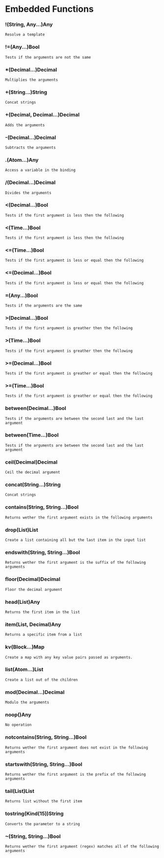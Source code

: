 # Embedded Functions

### !(String, Any...)Any
    Resolve a template

### !=(Any...)Bool
    Tests if the arguments are not the same

### *(Decimal...)Decimal
    Multiplies the arguments

### +(String...)String
    Concat strings

### +(Decimal, Decimal...)Decimal
    Adds the arguments

### -(Decimal...)Decimal
    Subtracts the arguments

### .(Atom...)Any
    Access a variable in the binding

### /(Decimal...)Decimal
    Divides the arguments

### <(Decimal...)Bool
    Tests if the first argument is less then the following

### <(Time...)Bool
    Tests if the first argument is less then the following

### <=(Time...)Bool
    Tests if the first argument is less or equal then the following

### <=(Decimal...)Bool
    Tests if the first argument is less or equal then the following

### =(Any...)Bool
    Tests if the arguments are the same

### >(Decimal...)Bool
    Tests if the first argument is greather then the following

### >(Time...)Bool
    Tests if the first argument is greather then the following

### >=(Decimal...)Bool
    Tests if the first argument is greather or equal then the following

### >=(Time...)Bool
    Tests if the first argument is greather or equal then the following

### between(Decimal...)Bool
    Tests if the arguments are between the second last and the last argument

### between(Time...)Bool
    Tests if the arguments are between the second last and the last argument

### ceil(Decimal)Decimal
    Ceil the decimal argument

### concat(String...)String
    Concat strings

### contains(String, String...)Bool
    Returns wether the first argument exists in the following arguments

### drop(List)List
    Create a list containing all but the last item in the input list

### endswith(String, String...)Bool
    Returns wether the first argument is the suffix of the following arguments

### floor(Decimal)Decimal
    Floor the decimal argument

### head(List)Any
    Returns the first item in the list

### item(List, Decimal)Any
    Returns a specific item from a list

### kv(Block...)Map
    Create a map with any key value pairs passed as arguments.

### list(Atom...)List
    Create a list out of the children

### mod(Decimal...)Decimal
    Modulo the arguments

### noop()Any
    No operation

### notcontains(String, String...)Bool
    Returns wether the first argument does not exist in the following arguments

### startswith(String, String...)Bool
    Returns wether the first argument is the prefix of the following arguments

### tail(List)List
    Returns list without the first item

### tostring(Kind(15))String
    Converts the parameter to a string

### ~(String, String...)Bool
    Returns wether the first argument (regex) matches all of the following arguments

